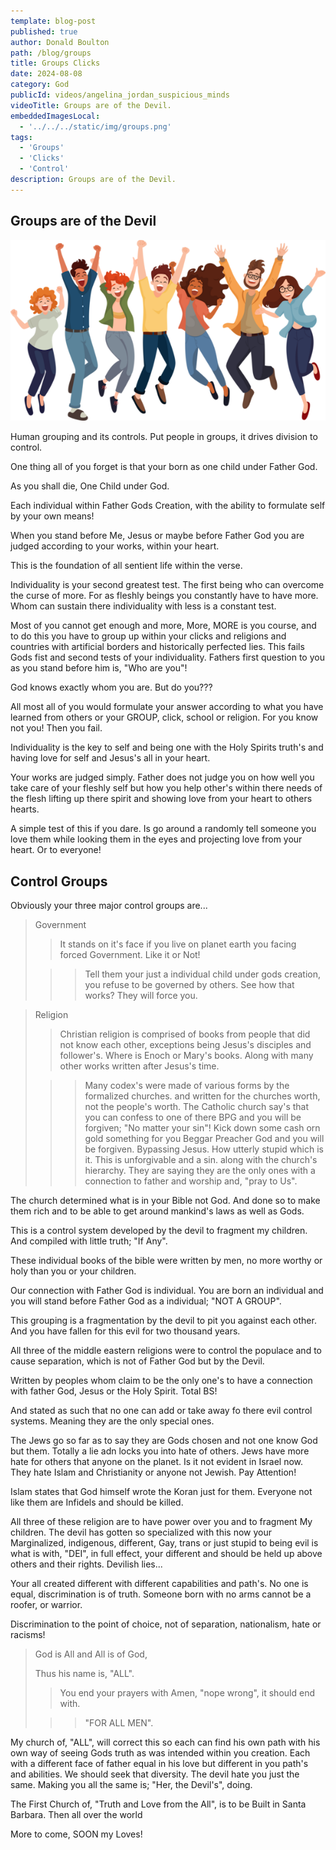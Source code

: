 ```yaml
---
template: blog-post
published: true
author: Donald Boulton
path: /blog/groups
title: Groups Clicks
date: 2024-08-08
category: God
publicId: videos/angelina_jordan_suspicious_minds
videoTitle: Groups are of the Devil.
embeddedImagesLocal:
  - '../../../static/img/groups.png'
tags:
  - 'Groups'
  - 'Clicks'
  - 'Control'
description: Groups are of the Devil.
---
```


<Container p={4} bg="muted">
  <H2>Groups are of the Devil</H2>
</Container>

![Groups](../../../static/img/groups.png)

Human grouping and its controls. Put people in groups, it drives division to control.

One thing all of you forget is that your born as one child under Father God. 

As you shall die, One Child under God.

Each individual within Father Gods Creation, with the ability to formulate self by your own means!

When you stand before Me, Jesus or maybe before Father God you are judged according to your works, within your heart.

This is the foundation of all sentient life within the verse. 

Individuality is your second greatest test. The first being who can overcome the curse of more. For as fleshly beings you constantly have to have more. Whom can sustain there individuality with less is a constant test.

Most of you cannot get enough and more, More, MORE is you course, and to do this you have to group up within your clicks and religions and countries with artificial borders and historically perfected lies. This fails Gods fist and second tests of your individuality. Fathers first question to you as you stand before him is, "Who are you"!

God knows exactly whom you are. But do you???

All most all of you would formulate your answer according to what you have learned from others or your GROUP, click, school or religion. For you know not you! Then you fail.

Individuality is the key to self and being one with the Holy Spirits truth's and having love for self and Jesus's all in your heart.

Your works are judged simply. Father does not judge you on how well you take care of your fleshly self but how you help other's within there needs of the flesh lifting up there spirit and showing love from your heart to others hearts.

A simple test of this if you dare. Is go around a randomly tell someone you love them while looking them in the eyes and projecting love from your heart. Or to everyone!

## Control Groups

Obviously your three major control groups are...

> Government
>
> > It stands on it's face if you live on planet earth you facing forced Government. Like it or Not!
>
> > > Tell them your just a individual child under gods creation, you refuse to be governed by others. See how that works? They will force you.

> Religion
>
> > Christian religion is comprised of books from people that did not know each other, exceptions being Jesus's disciples and follower's. Where is Enoch or Mary's books. Along with many other works written after Jesus's time.
>
> > > Many codex's were made of various forms by the formalized churches. and written for the churches worth, not the people's worth. The Catholic church say's that you can confess to one of there BPG and you will be forgiven; "No matter your sin"! Kick down some cash orn gold something for you Beggar Preacher God and you will be forgiven. Bypassing Jesus. How utterly stupid which is it. This is unforgivable and a sin. along with the church's hierarchy. They are saying they are the only ones with a connection to father and worship and, "pray to Us".

The church determined what is in your Bible not God. And done so to make them rich and to be able to get around mankind's laws as well as Gods.

This is a control system developed by the devil to fragment my children. And compiled with little truth; "If Any".

These individual books of the bible were written by men, no more worthy or holy than you or your children.

Our connection with Father God is individual. You are born an individual and you will stand before Father God as a individual; "NOT A GROUP".

This grouping is a fragmentation by the devil to pit you against each other. And you have fallen for this evil for two thousand years.

All three of the middle eastern religions were to control the populace and to cause separation, which is not of Father God but by the Devil.

Written by peoples whom claim to be the only one's to have a connection with father God, Jesus or the Holy Spirit. Total BS!

And stated as such that no one can add or take away fo there evil control systems. Meaning they are the only special ones.

The Jews go so far as to say they are Gods chosen and not one know God but them. Totally a lie adn locks you into hate of others. Jews have more hate for others that anyone on the planet. Is it not evident in Israel now. They hate Islam and Christianity or anyone not Jewish. Pay Attention!

Islam states that God himself wrote the Koran just for them. Everyone not like them are Infidels and should be killed.

All three of these religion are to have power over you and to fragment My children. The devil has gotten so specialized with this now your Marginalized, indigenous, different, Gay, trans or just stupid to being evil is what is with, "DEI", in full effect, your different and should be held up above others and their rights. Devilish lies...

Your all created different with different capabilities and path's. No one is equal, discrimination is of truth. Someone born with no arms cannot be a roofer, or warrior. 

Discrimination to the point of choice, not of separation, nationalism, hate or racisms!

> God is All and All is of God, 
>
> Thus his name is, "ALL".
>
> > You end your prayers with Amen, "nope wrong", it should end with. 
>
> > > "FOR ALL MEN".

My church of, "ALL", will correct this so each can find his own path with his own way of seeing Gods truth as was intended within you creation. Each with a different face of father equal in his love but different in you path's and abilities. We should seek that diversity. The devil hate you just the same. Making you all the same is; "Her, the Devil's", doing.

The First Church of, "Truth and Love from the All", is to be Built in Santa Barbara. Then all over the world

More to come, SOON my Loves!